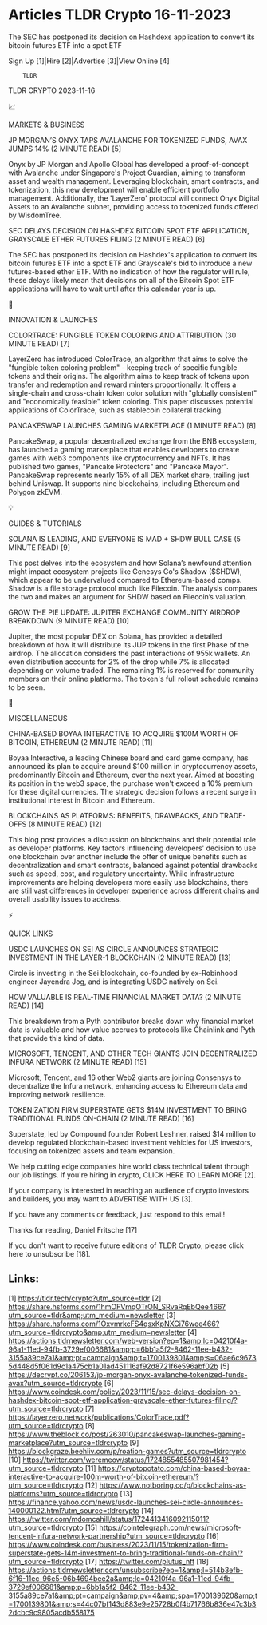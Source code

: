 # Articles TLDR Crypto 16-11-2023

The SEC has postponed its decision on Hashdexs application to convert
its bitcoin futures ETF into a spot ETF  

Sign Up [1]|Hire [2]|Advertise [3]|View Online [4] 

		TLDR 

TLDR CRYPTO 2023-11-16

📈 

MARKETS & BUSINESS

 JP MORGAN’S ONYX TAPS AVALANCHE FOR TOKENIZED FUNDS, AVAX JUMPS 14%
(2 MINUTE READ) [5] 

 Onyx by JP Morgan and Apollo Global has developed a proof-of-concept
with Avalanche under Singapore's Project Guardian, aiming to transform
asset and wealth management. Leveraging blockchain, smart contracts,
and tokenization, this new development will enable efficient portfolio
management. Additionally, the 'LayerZero' protocol will connect Onyx
Digital Assets to an Avalanche subnet, providing access to tokenized
funds offered by WisdomTree. 

 SEC DELAYS DECISION ON HASHDEX BITCOIN SPOT ETF APPLICATION,
GRAYSCALE ETHER FUTURES FILING (2 MINUTE READ) [6] 

 The SEC has postponed its decision on Hashdex's application to
convert its bitcoin futures ETF into a spot ETF and Grayscale's bid to
introduce a new futures-based ether ETF. With no indication of how the
regulator will rule, these delays likely mean that decisions on all of
the Bitcoin Spot ETF applications will have to wait until after this
calendar year is up. 

🚀 

INNOVATION & LAUNCHES

 COLORTRACE: FUNGIBLE TOKEN COLORING AND ATTRIBUTION (30 MINUTE READ)
[7] 

 LayerZero has introduced ColorTrace, an algorithm that aims to solve
the "fungible token coloring problem" - keeping track of specific
fungible tokens and their origins. The algorithm aims to keep track of
tokens upon transfer and redemption and reward minters proportionally.
It offers a single-chain and cross-chain token color solution with
"globally consistent" and "economically feasible" token coloring. This
paper discusses potential applications of ColorTrace, such as
stablecoin collateral tracking. 

 PANCAKESWAP LAUNCHES GAMING MARKETPLACE (1 MINUTE READ) [8] 

 PancakeSwap, a popular decentralized exchange from the BNB ecosystem,
has launched a gaming marketplace that enables developers to create
games with web3 components like cryptocurrency and NFTs. It has
published two games, "Pancake Protectors" and "Pancake Mayor".
PancakeSwap represents nearly 15% of all DEX market share, trailing
just behind Uniswap. It supports nine blockchains, including Ethereum
and Polygon zkEVM. 

💡 

GUIDES & TUTORIALS

 SOLANA IS LEADING, AND EVERYONE IS MAD + SHDW BULL CASE (5 MINUTE
READ) [9] 

 This post delves into the ecosystem and how Solana’s newfound
attention might impact ecosystem projects like Genesys Go's Shadow
($SHDW), which appear to be undervalued compared to Ethereum-based
comps. Shadow is a file storage protocol much like Filecoin. The
analysis compares the two and makes an argument for SHDW based on
Filecoin’s valuation. 

 GROW THE PIE UPDATE: JUPITER EXCHANGE COMMUNITY AIRDROP BREAKDOWN (9
MINUTE READ) [10] 

 Jupiter, the most popular DEX on Solana, has provided a detailed
breakdown of how it will distribute its JUP tokens in the first Phase
of the airdrop. The allocation considers the past interactions of 955k
wallets. An even distribution accounts for 2% of the drop while 7% is
allocated depending on volume traded. The remaining 1% is reserved for
community members on their online platforms. The token's full rollout
schedule remains to be seen. 

🦄 

MISCELLANEOUS

 CHINA-BASED BOYAA INTERACTIVE TO ACQUIRE $100M WORTH OF BITCOIN,
ETHEREUM (2 MINUTE READ) [11] 

 Boyaa Interactive, a leading Chinese board and card game company, has
announced its plan to acquire around $100 million in cryptocurrency
assets, predominantly Bitcoin and Ethereum, over the next year. Aimed
at boosting its position in the web3 space, the purchase won't exceed
a 10% premium for these digital currencies. The strategic decision
follows a recent surge in institutional interest in Bitcoin and
Ethereum. 

 BLOCKCHAINS AS PLATFORMS: BENEFITS, DRAWBACKS, AND TRADE-OFFS (8
MINUTE READ) [12] 

 This blog post provides a discussion on blockchains and their
potential role as developer platforms. Key factors influencing
developers' decision to use one blockchain over another include the
offer of unique benefits such as decentralization and smart contracts,
balanced against potential drawbacks such as speed, cost, and
regulatory uncertainty. While infrastructure improvements are helping
developers more easily use blockchains, there are still vast
differences in developer experience across different chains and
overall usability issues to address. 

⚡ 

QUICK LINKS

 USDC LAUNCHES ON SEI AS CIRCLE ANNOUNCES STRATEGIC INVESTMENT IN THE
LAYER-1 BLOCKCHAIN (2 MINUTE READ) [13] 

 Circle is investing in the Sei blockchain, co-founded by ex-Robinhood
engineer Jayendra Jog, and is integrating USDC natively on Sei. 

 HOW VALUABLE IS REAL-TIME FINANCIAL MARKET DATA? (2 MINUTE READ) [14]


 This breakdown from a Pyth contributor breaks down why financial
market data is valuable and how value accrues to protocols like
Chainlink and Pyth that provide this kind of data. 

 MICROSOFT, TENCENT, AND OTHER TECH GIANTS JOIN DECENTRALIZED INFURA
NETWORK (2 MINUTE READ) [15] 

 Microsoft, Tencent, and 16 other Web2 giants are joining Consensys to
decentralize the Infura network, enhancing access to Ethereum data and
improving network resilience. 

 TOKENIZATION FIRM SUPERSTATE GETS $14M INVESTMENT TO BRING
TRADITIONAL FUNDS ON-CHAIN (2 MINUTE READ) [16] 

 Superstate, led by Compound founder Robert Leshner, raised $14
million to develop regulated blockchain-based investment vehicles for
US investors, focusing on tokenized assets and team expansion. 

 We help cutting edge companies hire world class technical talent
through our job listings. If you're hiring in crypto, CLICK HERE TO
LEARN MORE [2]. 

If your company is interested in reaching an audience of crypto
investors and builders, you may want to ADVERTISE WITH US [3]. 

If you have any comments or feedback, just respond to this email! 

Thanks for reading, 
Daniel Fritsche [17] 

If you don't want to receive future editions of TLDR Crypto,
please click here to unsubscribe [18]. 

 

Links:
------
[1] https://tldr.tech/crypto?utm_source=tldr
[2] https://share.hsforms.com/1hmOFVmqOTrON_SRvaRqEbQee466?utm_source=tldr&amp;utm_medium=newsletter
[3] https://share.hsforms.com/1OxvmrkcFS4qsxKpNXCi76wee466?utm_source=tldrcrypto&amp;utm_medium=newsletter
[4] https://actions.tldrnewsletter.com/web-version?ep=1&amp;lc=04210f4a-96a1-11ed-94fb-3729ef006681&amp;p=6bb1a5f2-8462-11ee-b432-3155a89ce7a1&amp;pt=campaign&amp;t=1700139801&amp;s=06ae6c96735d448d5f061d9c1a475cb1a01ad451116af92d8721f6e596abf02b
[5] https://decrypt.co/206153/jp-morgan-onyx-avalanche-tokenized-funds-avax?utm_source=tldrcrypto
[6] https://www.coindesk.com/policy/2023/11/15/sec-delays-decision-on-hashdex-bitcoin-spot-etf-application-grayscale-ether-futures-filing/?utm_source=tldrcrypto
[7] https://layerzero.network/publications/ColorTrace.pdf?utm_source=tldrcrypto
[8] https://www.theblock.co/post/263010/pancakeswap-launches-gaming-marketplace?utm_source=tldrcrypto
[9] https://blockgraze.beehiiv.com/p/roation-games?utm_source=tldrcrypto
[10] https://twitter.com/weremeow/status/1724855485507981454?utm_source=tldrcrypto
[11] https://cryptopotato.com/china-based-boyaa-interactive-to-acquire-100m-worth-of-bitcoin-ethereum/?utm_source=tldrcrypto
[12] https://www.notboring.co/p/blockchains-as-platforms?utm_source=tldrcrypto
[13] https://finance.yahoo.com/news/usdc-launches-sei-circle-announces-140000122.html?utm_source=tldrcrypto
[14] https://twitter.com/mdomcahill/status/1724413416092115011?utm_source=tldrcrypto
[15] https://cointelegraph.com/news/microsoft-tencent-infura-network-partnership?utm_source=tldrcrypto
[16] https://www.coindesk.com/business/2023/11/15/tokenization-firm-superstate-gets-14m-investment-to-bring-traditional-funds-on-chain/?utm_source=tldrcrypto
[17] https://twitter.com/plutus_nft
[18] https://actions.tldrnewsletter.com/unsubscribe?ep=1&amp;l=514b3efb-6f16-11ec-96e5-06b4694bee2a&amp;lc=04210f4a-96a1-11ed-94fb-3729ef006681&amp;p=6bb1a5f2-8462-11ee-b432-3155a89ce7a1&amp;pt=campaign&amp;pv=4&amp;spa=1700139620&amp;t=1700139801&amp;s=44c07bf143d883e9e25728b0f4b71766b836e47c3b32dcbc9c9805acdb558175